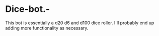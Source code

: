 # Dice-bot.-
This bot is essentially a d20 d6 and d100 dice roller.
I'll probably end up adding more functionality as necessary. 
